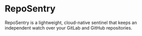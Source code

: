 # RepoSentry
RepoSentry is a lightweight, cloud-native sentinel that keeps an independent watch over your GitLab and GitHub repositories.
